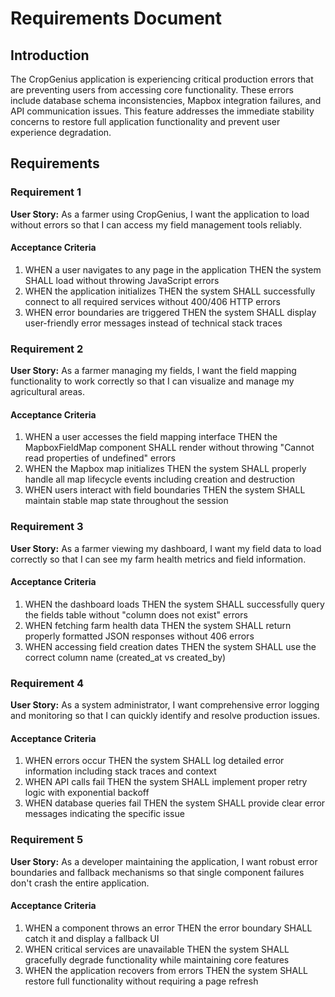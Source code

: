 # Requirements Document

## Introduction

The CropGenius application is experiencing critical production errors that are preventing users from accessing core functionality. These errors include database schema inconsistencies, Mapbox integration failures, and API communication issues. This feature addresses the immediate stability concerns to restore full application functionality and prevent user experience degradation.

## Requirements

### Requirement 1

**User Story:** As a farmer using CropGenius, I want the application to load without errors so that I can access my field management tools reliably.

#### Acceptance Criteria

1. WHEN a user navigates to any page in the application THEN the system SHALL load without throwing JavaScript errors
2. WHEN the application initializes THEN the system SHALL successfully connect to all required services without 400/406 HTTP errors
3. WHEN error boundaries are triggered THEN the system SHALL display user-friendly error messages instead of technical stack traces

### Requirement 2

**User Story:** As a farmer managing my fields, I want the field mapping functionality to work correctly so that I can visualize and manage my agricultural areas.

#### Acceptance Criteria

1. WHEN a user accesses the field mapping interface THEN the MapboxFieldMap component SHALL render without throwing "Cannot read properties of undefined" errors
2. WHEN the Mapbox map initializes THEN the system SHALL properly handle all map lifecycle events including creation and destruction
3. WHEN users interact with field boundaries THEN the system SHALL maintain stable map state throughout the session

### Requirement 3

**User Story:** As a farmer viewing my dashboard, I want my field data to load correctly so that I can see my farm health metrics and field information.

#### Acceptance Criteria

1. WHEN the dashboard loads THEN the system SHALL successfully query the fields table without "column does not exist" errors
2. WHEN fetching farm health data THEN the system SHALL return properly formatted JSON responses without 406 errors
3. WHEN accessing field creation dates THEN the system SHALL use the correct column name (created_at vs created_by)

### Requirement 4

**User Story:** As a system administrator, I want comprehensive error logging and monitoring so that I can quickly identify and resolve production issues.

#### Acceptance Criteria

1. WHEN errors occur THEN the system SHALL log detailed error information including stack traces and context
2. WHEN API calls fail THEN the system SHALL implement proper retry logic with exponential backoff
3. WHEN database queries fail THEN the system SHALL provide clear error messages indicating the specific issue

### Requirement 5

**User Story:** As a developer maintaining the application, I want robust error boundaries and fallback mechanisms so that single component failures don't crash the entire application.

#### Acceptance Criteria

1. WHEN a component throws an error THEN the error boundary SHALL catch it and display a fallback UI
2. WHEN critical services are unavailable THEN the system SHALL gracefully degrade functionality while maintaining core features
3. WHEN the application recovers from errors THEN the system SHALL restore full functionality without requiring a page refresh